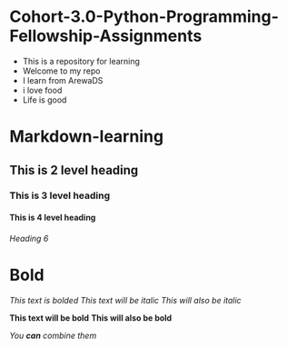 # Cohort-3.0-Python-Programming-Fellowship-Assignments

- This is a repository for learning
- Welcome to my repo
- I learn from ArewaDS
- i love food
- Life is good




# Markdown-learning


## This is 2 level heading

### This is 3 level heading

#### This is 4 level heading 

###### Heading 6

# Bold 

*This text is bolded*
*This text will be italic*
_This will also be italic_

**This text will be bold**
__This will also be bold__

_You **can** combine them_

